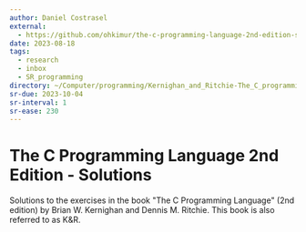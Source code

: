 ```yaml
---
author: Daniel Costrasel
external:
  - https://github.com/ohkimur/the-c-programming-language-2nd-edition-solutions
date: 2023-08-18
tags:
  - research
  - inbox
  - SR_programming
directory: ~/Computer/programming/Kernighan_and_Ritchie-The_C_programming_language/Costrasel-The_C_Programming_Language_Solutions/
sr-due: 2023-10-04
sr-interval: 1
sr-ease: 230
---
```


# The C Programming Language 2nd Edition - Solutions

Solutions to the exercises in the book "The C Programming Language" (2nd
edition) by Brian W. Kernighan and Dennis M. Ritchie. This book is also referred
to as K&R.
